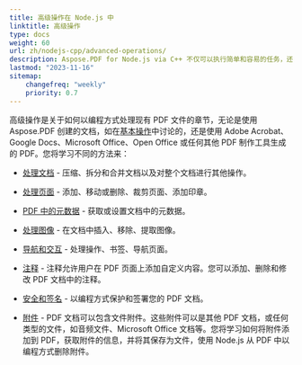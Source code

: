 ```yaml
---
title: 高级操作在 Node.js 中
linktitle: 高级操作
type: docs
weight: 60
url: zh/nodejs-cpp/advanced-operations/
description: Aspose.PDF for Node.js via C++ 不仅可以执行简单和容易的任务，还能够应对更复杂的目标。检查下一节以获取高级用户和开发人员的信息。
lastmod: "2023-11-16"
sitemap:
    changefreq: "weekly"
    priority: 0.7
---
```


高级操作是关于如何以编程方式处理现有 PDF 文件的章节，无论是使用 Aspose.PDF 创建的文档，如在[基本操作](/pdf/nodejs-cpp/basic-operations/)中讨论的，还是使用 Adobe Acrobat、Google Docs、Microsoft Office、Open Office 或任何其他 PDF 制作工具生成的 PDF。您将学习不同的方法来：

- [处理文档](/pdf/nodejs-cpp/working-with-documents/) - 压缩、拆分和合并文档以及对整个文档进行其他操作。
- [处理页面](/pdf/nodejs-cpp/working-with-pages/) - 添加、移动或删除、裁剪页面、添加印章。

- [PDF 中的元数据](/pdf/nodejs-cpp/pdf-file-metadata/) - 获取或设置文档中的元数据。
- [处理图像](/pdf/nodejs-cpp/working-with-images/) - 在文档中插入、移除、提取图像。
- [导航和交互](/pdf/nodejs-cpp/navigation-and-interaction/) - 处理操作、书签、导航页面。
- [注释](/pdf/nodejs-cpp/annotations/) - 注释允许用户在 PDF 页面上添加自定义内容。您可以添加、删除和修改 PDF 文档中的注释。
- [安全和签名](/pdf/nodejs-cpp/securing-and-signing/) - 以编程方式保护和签署您的 PDF 文档。
- [附件](/pdf/nodejs-cpp/attachments/) - PDF 文档可以包含文件附件。这些附件可以是其他 PDF 文档，或任何类型的文件，如音频文件、Microsoft Office 文档等。您将学习如何将附件添加到 PDF，获取附件的信息，并将其保存为文件，使用 Node.js 从 PDF 中以编程方式删除附件。